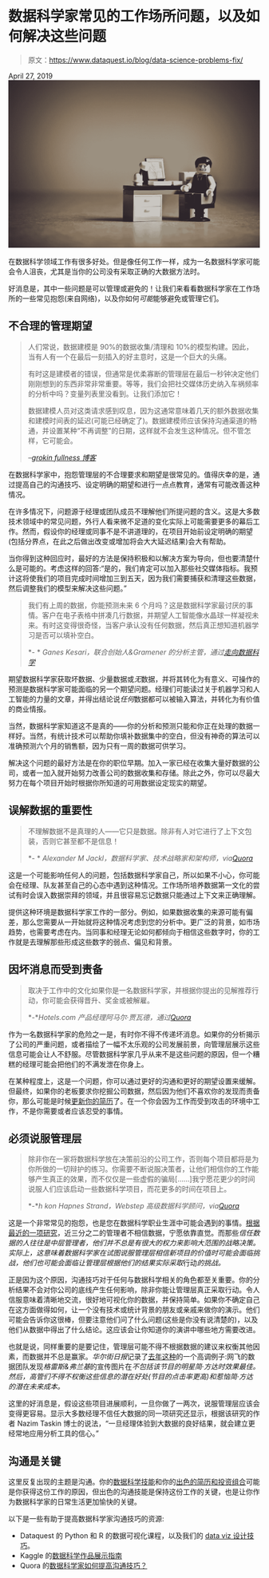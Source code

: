 # 数据科学家常见的工作场所问题，以及如何解决这些问题

> 原文：<https://www.dataquest.io/blog/data-science-problems-fix/>

April 27, 2019![data-science-problems](img/3c8ebf597f2b7b39b9f83fc24021552a.png)

在数据科学领域工作有很多好处。但是像任何工作一样，成为一名数据科学家可能会令人沮丧，尤其是当你的公司没有采取正确的大数据方法时。

好消息是，其中一些问题是可以管理或避免的！让我们来看看数据科学家在工作场所的一些常见抱怨(来自网络)，以及你如何*可能*能够避免或管理它们。

## 不合理的管理期望

> 人们常说，数据建模是 90%的数据收集/清理和 10%的模型构建。因此，当有人有一个在最后一刻插入的好主意时，这是一个巨大的头痛。
> 
> 有时这是建模者的错误，但通常是优柔寡断的管理层在最后一秒钟决定他们刚刚想到的东西非常非常重要。等等，我们会把社交媒体历史纳入车祸频率的分析中吗？变量列表里没看到。让我们添加它！
> 
> 数据建模人员对这类请求感到叹息，因为这通常意味着几天的额外数据收集和建模时间表的延迟(可能已经确定了)。数据建模师应该保持沟通渠道的畅通，并设置某种“不再调整”的日期，这样就不会发生这种情况。但不管怎样，它可能会。
> 
> *–*[*grokin fullness 博客*](https://grokinfullness.blogspot.com/2017/01/pet-peeves-of-data-analyst.html)

在数据科学家中，抱怨管理层的不合理要求和期望是很常见的。值得庆幸的是，通过提高自己的沟通技巧、设定明确的期望和进行一点点教育，通常有可能改善这种情况。

在许多情况下，问题源于经理或团队成员不理解他们所提问题的含义。这是大多数技术领域中的常见问题，外行人看来微不足道的变化实际上可能需要更多的幕后工作。然而，假设你的经理或同事不是不讲道理的，在项目开始前设定明确的期望(包括分界点，在此之后做出改变或增加将会大大延迟结果)会大有帮助。

当你得到这种回应时，最好的方法是保持积极和以解决方案为导向，但也要清楚什么是可能的。考虑这样的回答:“是的，我们肯定可以加入那些社交媒体指标。我预计这将使我们的项目完成时间增加三到五天，因为我们需要捕获和清理这些数据，然后调整我们的模型来解决这些问题。”

> 我们有上周的数据，你能预测未来 6 个月吗？这是数据科学家最讨厌的事情。客户在电子表格中拼凑几行数据，并期望人工智能像水晶球一样凝视未来。有时这变得很奇怪，当客户承认没有任何数据，然后真正想知道机器学习是否可以填补空白。
> 
> *- * *Ganes Kesari，联合创始人&Gramener 的分析主管，通过[走向数据科学](https://towardsdatascience.com/what-frustrates-data-scientists-in-machine-learning-projects-3398919a7c79)*

期望数据科学家获取坏数据、少量数据或*无*数据，并将其转化为有意义、可操作的预测是数据科学家可能面临的另一个期望问题。经理们可能读过关于机器学习和人工智能的力量的文章，并得出结论说*任何*数据都可以被输入算法，并转化为有价值的商业情报。

当然，数据科学家知道这不是真的——你的分析和预测只能和你正在处理的数据一样好。当然，有统计技术可以帮助你填补数据集中的空白，但没有神奇的算法可以准确预测六个月的销售额，因为只有一周的数据可供学习。

解决这个问题的最好方法是在你的职位早期。加入一家已经在收集大量好数据的公司，或者一加入就开始努力改善公司的数据收集和存储。除此之外，你可以尽最大努力在每个项目开始时根据你所知道的可用数据设定现实的期望。

## 误解数据的重要性

> 不理解数据不是真理的人——它只是数据。除非有人对它进行了上下文包装，否则它甚至都不是信息！
> 
> *- * *Alexander M Jackl，数据科学家、技术战略家和架构师，via[Quora](https://www.quora.com/What-are-the-main-pet-peeves-of-data-scientists)*

这是一个可能影响任何人的问题，包括数据科学家自己，所以如果不小心，你可能会在经理、队友甚至自己的心态中遇到这种情况。工作场所培养数据第一文化的尝试有时会误入数据崇拜的领域，并且很容易忘记数据只能通过上下文来正确理解。

提供这种环境是数据科学家工作的一部分。例如，如果数据收集的来源可能有偏差，那么您需要从一开始就将这种情况考虑到您的分析中。更广泛的背景，如市场趋势，也需要考虑在内。当同事和经理无论如何都倾向于相信这些数字时，你的工作就是去理解那些形成这些数字的弱点、偏见和背景。

## 因坏消息而受到责备

> 取决于工作中的文化如果你是一名数据科学家，并根据你提出的见解推荐行动，你可能会获得晋升、奖金或被解雇。
> 
> *-**Hotels.com 产品经理阿马尔·贾瓦德，通过[Quora](https://www.quora.com/Whats-the-worst-part-of-being-a-data-scientist)*

作为一名数据科学家的危险之一是，有时你不得不传递坏消息。如果你的分析揭示了公司的严重问题，或者描绘了一幅不太乐观的公司发展前景，向管理层展示这些信息可能会让人不舒服。尽管数据科学家几乎从来不是这些问题的原因，但一个糟糕的经理可能会把他们的不满发泄在你身上。

在某种程度上，这是一个问题，你可以通过更好的沟通和更好的期望设置来缓解。但最终，如果你的老板要求你挖掘公司数据，然后因为他们不喜欢你的发现而责备你，那么可能是时候[更新你的简历](https://www.dataquest.io/blog/how-data-science-resume-cv/)了。在一个你会因为工作而受到攻击的环境中工作，不是你需要或者应该忍受的事情。

## 必须说服管理层

> 除非你在一家将数据科学放在决策前沿的公司工作，否则每个项目都将是为你所做的一切辩护的练习。你需要不断说服决策者，让他们相信你的工作能够产生真正的效果，而不仅仅是一些虚假的骗局[……]我宁愿花更少的时间说服人们应该启动一些数据科学项目，而花更多的时间在项目上。
> 
> *-**h kon Hapnes Strand，Webstep 高级数据科学顾问，via[Quora](https://www.quora.com/What-are-things-that-data-scientists-have-to-spend-time-on-that-theyd-rather-not)*

这是一个非常常见的抱怨，也是您在数据科学职业生涯中可能会遇到的事情。[根据最近的一项研究](https://phys.org/news/2019-04-senior-distrust-big.html)，近三分之二的管理者不相信数据，宁愿依靠直觉。而那些*信任数据的人往往是中层管理者，他们并不总是有很大的权力来影响大范围的战略决策。实际上，这意味着数据科学家在试图说服管理层相信新项目的价值时可能会面临挑战，他们也可能会面临让管理层根据他们的结果实际采取*行动*的挑战。*

正是因为这个原因，沟通技巧对于任何与数据科学相关的角色都至关重要。你的分析结果不会对你公司的底线产生任何影响，除非你能让管理层真正采取行动。令人信服意味着清晰地交流，很好地可视化你的数据，并保持简单。如果你不确定自己在这方面做得如何，让一个没有技术或统计背景的朋友或亲戚来做你的演示。他们可能会告诉你这很棒，但要注意他们问了什么问题(这些是你没有说清楚的)，以及他们从数据中得出了什么结论。这应该会让你知道你的演讲中哪些地方需要改进。

也就是说，同样重要的是要记住，管理层可能不得不根据数据的建议来权衡其他因素，而数据并不总是赢家。*华尔街日报*记录了[去年这种](https://www.wsj.com/articles/at-netflix-who-wins-when-its-hollywood-vs-the-algorithm-1541826015?emailToken=43ff1b39ad606a5db59c9fcf2d69741fSCIKNr2MhQ2fDt14GnpJCnpmuOt4cIRNRVTmT3dVTRtcCRfo9MAfxHbyK7XQlCGz9nkhmaBGU/K/gkZ+EeG5tJ6k/mjzxfV4AzIWJiG6g529n+n9dS0XOrKDelzIe3qd&reflink=article_copyURL_share)的一个高调例子:网飞的数据团队发现*格雷斯&弗兰基*的宣传图片在*不包括该节目的明星简·方达时效果最佳。然后，高管们不得不权衡这些信息的潜在好处(节目的点击率更高)和惹恼简·方达的潜在未来成本。*

这里的好消息是，假设这些项目进展顺利，一旦你做了一两次，说服管理层应该会变得更容易。显示大多数经理不信任大数据的同一项研究还显示，根据该研究的作者 Nazim Taskin 博士的说法，“一旦经理体验到大数据的良好结果，就会建立更经常地应用分析工具的信心。”

## 沟通是关键

这里反复出现的主题是沟通。你的[数据科学技能](https://www.dataquest.io)和你的[出色的简历和投资组合](https://www.dataquest.io/blog/data-science-career-guide)可能是你获得这份工作的原因，但出色的沟通技能是保持这份工作的关键，也是让你作为数据科学家的日常生活更加愉快的关键。

以下是一些有助于提高数据科学家沟通技巧的资源:

*   Dataquest 的 Python 和 R 的数据可视化课程，以及我们的 [data viz 设计技巧](https://www.dataquest.io/blog/design-tips-for-data-viz/)。
*   Kaggle 的[数据科学作品展示指南](https://blog.kaggle.com/2016/06/29/communicating-data-science-a-guide-to-presenting-your-work/)
*   Quora 的[数据科学家如何提高沟通技巧？](https://www.quora.com/How-can-data-scientists-improve-their-communication-skills)